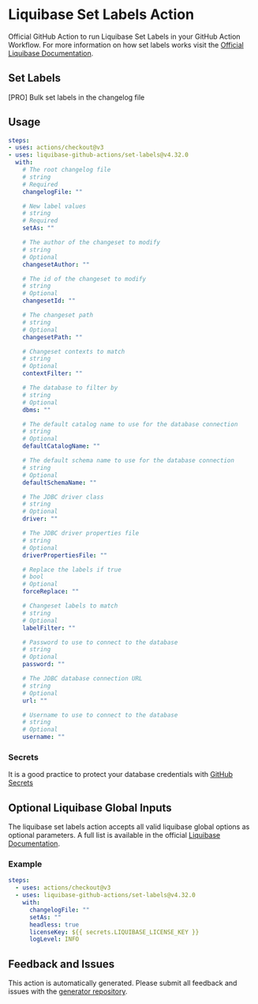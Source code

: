 # Liquibase Set Labels Action
Official GitHub Action to run Liquibase Set Labels in your GitHub Action Workflow. For more information on how set labels works visit the [Official Liquibase Documentation](https://docs.liquibase.com/commands/home.html).
## Set Labels
[PRO] Bulk set labels in the changelog file
## Usage
```yaml
steps:
- uses: actions/checkout@v3
- uses: liquibase-github-actions/set-labels@v4.32.0
  with:
    # The root changelog file
    # string
    # Required
    changelogFile: ""

    # New label values
    # string
    # Required
    setAs: ""

    # The author of the changeset to modify
    # string
    # Optional
    changesetAuthor: ""

    # The id of the changeset to modify
    # string
    # Optional
    changesetId: ""

    # The changeset path
    # string
    # Optional
    changesetPath: ""

    # Changeset contexts to match
    # string
    # Optional
    contextFilter: ""

    # The database to filter by
    # string
    # Optional
    dbms: ""

    # The default catalog name to use for the database connection
    # string
    # Optional
    defaultCatalogName: ""

    # The default schema name to use for the database connection
    # string
    # Optional
    defaultSchemaName: ""

    # The JDBC driver class
    # string
    # Optional
    driver: ""

    # The JDBC driver properties file
    # string
    # Optional
    driverPropertiesFile: ""

    # Replace the labels if true
    # bool
    # Optional
    forceReplace: ""

    # Changeset labels to match
    # string
    # Optional
    labelFilter: ""

    # Password to use to connect to the database
    # string
    # Optional
    password: ""

    # The JDBC database connection URL
    # string
    # Optional
    url: ""

    # Username to use to connect to the database
    # string
    # Optional
    username: ""

```

### Secrets
It is a good practice to protect your database credentials with [GitHub Secrets](https://docs.github.com/en/actions/security-guides/encrypted-secrets)

## Optional Liquibase Global Inputs
The liquibase set labels action accepts all valid liquibase global options as optional parameters. A full list is available in the official [Liquibase Documentation](https://docs.liquibase.com/parameters/command-parameters.html).

### Example
```yaml
steps:
  - uses: actions/checkout@v3
  - uses: liquibase-github-actions/set-labels@v4.32.0
    with:
      changelogFile: ""
      setAs: ""
      headless: true
      licenseKey: ${{ secrets.LIQUIBASE_LICENSE_KEY }}
      logLevel: INFO
```

## Feedback and Issues
This action is automatically generated. Please submit all feedback and issues with the [generator repository](https://github.com/liquibase/github-action-generator/issues).
